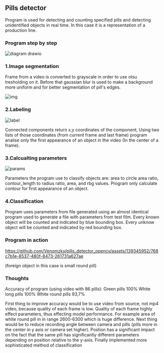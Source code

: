 ## Pills detector
Program is used for detecting and counting specified pills and detecting unidentified objects in real time. In this case it is a representation of a production line.
### Program step by step
![diagram drawio](https://github.com/Venomzky/pills_detector_opencv/assets/139345952/7407b9e7-e7a5-490d-a0f9-c374f21515cf)
### 1.Image segmentation
Frame from a video is converted to grayscale in order to use otsu tresholding on it. Before that gaussian blur is used to make a background more uniform and for better segmentation of pill's edges.

![img](https://github.com/Venomzky/pills_detector_opencv/assets/139345952/42e3ff49-101d-46be-bfd9-77d5fd701310)

### 2.Labeling

![label](https://github.com/Venomzky/pills_detector_opencv/assets/139345952/a8a1f304-a0a3-456d-bf17-113c61ce03b8)

Connected components return x,y coordinates of the component, Using two lists of those coordinates (from current frame and last frame) program analise only the first appearance of an object in the video (In the center of a frame).

### 3.Calcualting parameters
![params](https://github.com/Venomzky/pills_detector_opencv/assets/139345952/08e2d415-a016-4a77-81c2-da7cd7ef55de)

Parameters the program use to classify objects are: area to circle area ratio, contour_length to radius ratio, area, and rbg values.
Program only calculate contour for first appearance of an object.

### 4.Classification
Program uses parameters from file generated using an almost identical program used to generate a file with parameters from test film.
Every known object will be counted and indicated by blue bounding box. Every unknow object will be counted and indicated by red bounding box.

### Program in action

https://github.com/Venomzky/pills_detector_opencv/assets/139345952/768c7b1e-8537-480f-8473-261731a627ae

(foreign object in this case is small round pill)
### Thoughts
Accuracy of program (using video with 86 pills):
Green pills 100%
White long pills 100%
White round pills 93,7%

First thing to improve accuracy would be to use video from source, not mp4 video, because quality of each frame is low. Quality of each frame highly effect parameters, thus effecting model performance. For example area of white round pill in in range 2600-6300 which is huge difference. Next thing would be to reduce recording angle between camera and pills (pills more in the center in y axis or camera set higher). Postion has a significant impact on the fact that the same pill has significantly different parameters depending on position relative to the y-axis. Finally implemented more sophisticated method of classification 
